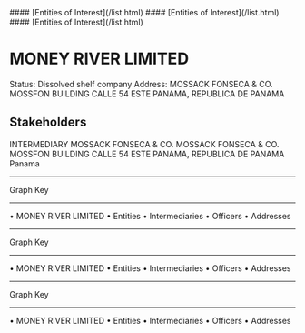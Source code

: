 <link rel="stylesheet" type="text/css" href="../../assets/style.css">
#### [Entities of Interest](/list.html)

<link rel="stylesheet" type="text/css" href="../../assets/style.css">
#### [Entities of Interest](/list.html)

<link rel="stylesheet" type="text/css" href="../../assets/style.css">
#### [Entities of Interest](/list.html)

# MONEY RIVER LIMITED
Status: Dissolved shelf company
Address: MOSSACK FONSECA & CO. MOSSFON BUILDING CALLE 54 ESTE PANAMA, REPUBLICA DE PANAMA

## Stakeholders
INTERMEDIARY
MOSSACK FONSECA & CO.
MOSSACK FONSECA & CO. MOSSFON BUILDING CALLE 54 ESTE PANAMA, REPUBLICA DE PANAMA
Panama




---



<div class="legend">
Graph Key
<hr>
<span class="focus">• MONEY RIVER LIMITED</span>
<span class="entity">• Entities</span>
<span class="intermediary">• Intermediaries</span>
<span class="officer">• Officers</span>
<span class="address">• Addresses</span>
</div>


<img src="http://eoi-graphs.s3-website-eu-west-1.amazonaws.com/MONEY_RIVER_LIMITED.png" alt="">


---



<div class="legend">
Graph Key
<hr>
<span class="focus">• MONEY RIVER LIMITED</span>
<span class="entity">• Entities</span>
<span class="intermediary">• Intermediaries</span>
<span class="officer">• Officers</span>
<span class="address">• Addresses</span>
</div>


<img src="http://eoi-graphs.s3-website-eu-west-1.amazonaws.com/MONEY_RIVER_LIMITED.png" alt="">


---



<div class="legend">
Graph Key
<hr>
<span class="focus">• MONEY RIVER LIMITED</span>
<span class="entity">• Entities</span>
<span class="intermediary">• Intermediaries</span>
<span class="officer">• Officers</span>
<span class="address">• Addresses</span>
</div>


<img src="http://eoi-graphs.s3-website-eu-west-1.amazonaws.com/MONEY_RIVER_LIMITED.png" alt="">

